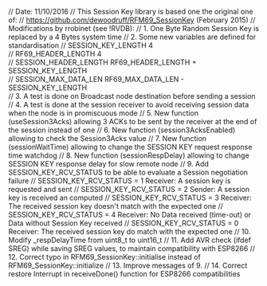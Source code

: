 // Date: 11/10/2016
// This Session Key library is based one the original one of:
// https://github.com/dewoodruff/RFM69_SessionKey (February 2015)
// Modifications by rrobinet (see !RVDB):
// 1.	One Byte Random Session Key is replaced by a 4 Bytes system time
// 2.	Some new variables are defined for standardisation
//			SESSION_KEY_LENGTH	4										  		
//			RF69_HEADER_LENGTH  4 												
//			SESSION_HEADER_LENGTH	RF69_HEADER_LENGTH + SESSION_KEY_LENGTH	   
// 			SESSION_MAX_DATA_LEN 	RF69_MAX_DATA_LEN - SESSION_KEY_LENGTH		
//	3.	A test is done on Broadcast node destination before sending a session
//	4.	A test is done at the session receiver to avoid receiving session data when the node is in promiscuous mode
//	5.	New function (useSession3Acks) allowing 3 ACKs to be sent by the receiver at the end of the session instead of one
//  6.  New function (session3AcksEnabled) allowing to check the Session3Acks value
//	7.  New function (sessionWaitTime) allowing to change the SESSION KEY request response time watchdog
//	8.	New function (sessionRespDelay) allowing to change SESSION KEY response delay for slow remote node
//  9.  Add SESSION_KEY_RCV_STATUS to be able to evaluate a Session negotiation failure
//			SESSION_KEY_RCV_STATUS = 1	Receiver: A session key is requested and sent
//			SESSION_KEY_RCV_STATUS = 2  Sender: A session key is received an computed
//			SESSION_KEY_RCV_STATUS = 3  Receiver: The received session key doesn't match with the expected one
//			SESSION_KEY_RCV_STATUS = 4  Receiver: No Data received (time-out) or Data without Session Key received
//			SESSION_KEY_RCV_STATUS = 0  Receiver: The received session key do match with the expected one
//	10. Modify _respDelayTime from uint8_t to uint16_t
//  11. Add AVR check (ifdef SREG) while saving SREG values, to maintain compatibility with ESP8266 
//  12. Correct typo in RFM69_SessionKey::initialise instead of RFM69_SessionKey::initialize
//  13. Improve messages of 9.
//	14. Correct restore Interrupt in receiveDone() function for ESP8266 compatibilities